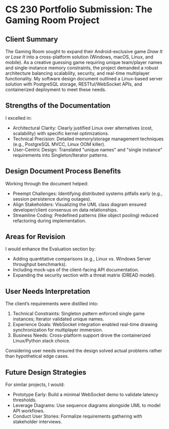 # CS 230 Portfolio Submission: The Gaming Room Project  

## Client Summary 
The Gaming Room sought to expand their Android-exclusive game *Draw It or Lose It* into a cross-platform solution (Windows, macOS, Linux, and mobile). As a creative guessing game requiring unique team/player names and single-instance memory constraints, the project demanded a robust architecture balancing scalability, security, and real-time multiplayer functionality. My software design document outlined a Linux-based server solution with PostgreSQL storage, RESTful/WebSocket APIs, and containerized deployment to meet these needs.

## Strengths of the Documentation 
I excelled in:  
- Architectural Clarity: Clearly justified Linux over alternatives (cost, scalability) with specific kernel optimizations.  
- Technical Precision: Detailed memory/storage management techniques (e.g., PostgreSQL MVCC, Linux OOM killer).  
- User-Centric Design: Translated "unique names" and "single instance" requirements into Singleton/Iterator patterns.  

## Design Document Process Benefits  
Working through the document helped:  
- Preempt Challenges: Identifying distributed systems pitfalls early (e.g., session persistence during outages).  
- Align Stakeholders: Visualizing the UML class diagram ensured developer/client consensus on data relationships.  
- Streamline Coding: Predefined patterns (like object pooling) reduced refactoring during implementation.  

## Areas for Revision  
I would enhance the Evaluation section by:  
- Adding quantitative comparisons (e.g., Linux vs. Windows Server throughput benchmarks).  
- Including mock-ups of the client-facing API documentation.  
- Expanding the security section with a threat matrix (DREAD model).  

## User Needs Interpretation  
The client’s requirements were distilled into:  
1. Technical Constraints: Singleton pattern enforced single game instances; Iterator validated unique names.  
2. Experience Goals: WebSocket integration enabled real-time drawing synchronization for multiplayer immersion.  
3. Business Needs: Cross-platform support drove the containerized Linux/Python stack choice.  

Considering user needs ensured the design solved actual problems rather than hypothetical edge cases. 

## Future Design Strategies  
For similar projects, I would:  
- Prototype Early: Build a minimal WebSocket demo to validate latency thresholds.  
- Leverage Diagrams: Use sequence diagrams alongside UML to model API workflows.  
- Conduct User Stories: Formalize requirements gathering with stakeholder interviews.  
